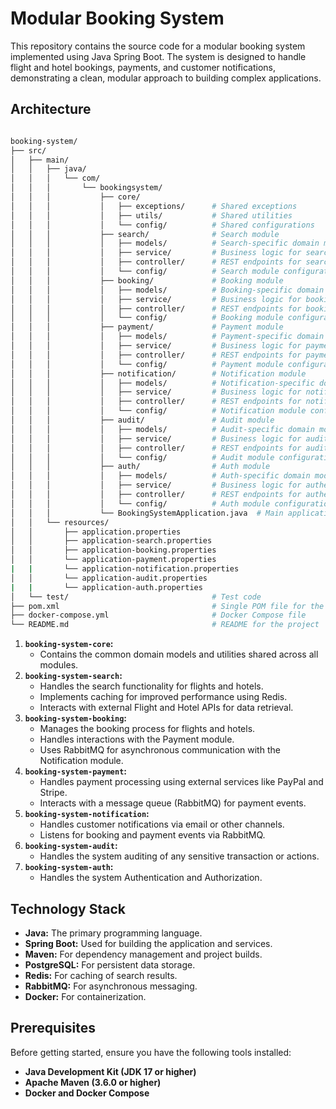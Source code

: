 # Modular Booking System

This repository contains the source code for a modular booking system implemented using Java Spring Boot. The system is designed to handle flight and hotel bookings, payments, and customer notifications, demonstrating a clean, modular approach to building complex applications.

## Architecture

```bash

booking-system/
├── src/
│   ├── main/
│   │   ├── java/
│   │   │   └── com/
│   │   │       └── bookingsystem/
│   │   │           ├── core/
│   │   │           │   ├── exceptions/      # Shared exceptions
│   │   │           │   ├── utils/           # Shared utilities
│   │   │           │   └── config/          # Shared configurations
│   │   │           ├── search/              # Search module
│   │   │           │   ├── models/          # Search-specific domain models
│   │   │           │   ├── service/         # Business logic for search
│   │   │           │   ├── controller/      # REST endpoints for search
│   │   │           │   └── config/          # Search module configurations
│   │   │           ├── booking/             # Booking module
│   │   │           │   ├── models/          # Booking-specific domain models
│   │   │           │   ├── service/         # Business logic for bookings
│   │   │           │   ├── controller/      # REST endpoints for bookings
│   │   │           │   └── config/          # Booking module configurations
│   │   │           ├── payment/             # Payment module
│   │   │           │   ├── models/          # Payment-specific domain models
│   │   │           │   ├── service/         # Business logic for payments
│   │   │           │   ├── controller/      # REST endpoints for payments
│   │   │           │   └── config/          # Payment module configurations
│   │   │           ├── notification/        # Notification module
│   │   │           │   ├── models/          # Notification-specific domain models
│   │   │           │   ├── service/         # Business logic for notifications
│   │   │           │   ├── controller/      # REST endpoints for notifications
│   │   │           │   └── config/          # Notification module configurations
│   │   │           ├── audit/               # Audit module
│   │   │           │   ├── models/          # Audit-specific domain models
│   │   │           │   ├── service/         # Business logic for auditing
│   │   │           │   ├── controller/      # REST endpoints for auditing
│   │   │           │   └── config/          # Audit module configurations
│   │   │           ├── auth/                # Auth module
│   │   │           │   ├── models/          # Auth-specific domain models
│   │   │           │   ├── service/         # Business logic for authentication
│   │   │           │   ├── controller/      # REST endpoints for authentication
│   │   │           │   └── config/          # Auth module configurations
│   │   │           └── BookingSystemApplication.java  # Main application class
│   │   └── resources/
│   │       ├── application.properties
│   │       ├── application-search.properties
│   │       ├── application-booking.properties
│   │       └── application-payment.properties
|   |       └── application-notification.properties
│   │       └── application-audit.properties
|   |       └── application-auth.properties
│   └── test/                                # Test code
├── pom.xml                                  # Single POM file for the entire project
├── docker-compose.yml                       # Docker Compose file
└── README.md                                # README for the project

```

1.  **`booking-system-core`:**
    *   Contains the common domain models and utilities shared across all modules.
2.  **`booking-system-search`:**
    *   Handles the search functionality for flights and hotels.
    *   Implements caching for improved performance using Redis.
    *   Interacts with external Flight and Hotel APIs for data retrieval.
3.  **`booking-system-booking`:**
    *   Manages the booking process for flights and hotels.
    *   Handles interactions with the Payment module.
    *   Uses RabbitMQ for asynchronous communication with the Notification module.
4.  **`booking-system-payment`:**
    *   Handles payment processing using external services like PayPal and Stripe.
    *   Interacts with a message queue (RabbitMQ) for payment events.
5.  **`booking-system-notification`:**
    *   Handles customer notifications via email or other channels.
    *   Listens for booking and payment events via RabbitMQ.
6.  **`booking-system-audit`:**
     *    Handles the system auditing of any sensitive transaction or actions.
7.  **`booking-system-auth`:**
     *    Handles the system Authentication and Authorization.

## Technology Stack

*   **Java:** The primary programming language.
*   **Spring Boot:** Used for building the application and services.
*   **Maven:** For dependency management and project builds.
*   **PostgreSQL:** For persistent data storage.
*   **Redis:** For caching of search results.
*   **RabbitMQ:** For asynchronous messaging.
*   **Docker:** For containerization.

## Prerequisites

Before getting started, ensure you have the following tools installed:

*   **Java Development Kit (JDK 17 or higher)**
*   **Apache Maven (3.6.0 or higher)**
*   **Docker and Docker Compose**

